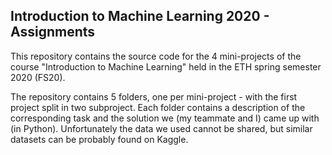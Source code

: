 ## Introduction to Machine Learning 2020 - Assignments

This repository contains the source code for the 4 mini-projects of the course "Introduction to Machine Learning" held in the ETH spring semester 2020 (FS20).

The repository contains 5 folders, one per mini-project - with the first project split in two subproject.
Each folder contains a description of the corresponding task and the solution we (my teammate and I) came up with (in Python). Unfortunately the data we used cannot be shared, but similar datasets can be probably found on Kaggle.